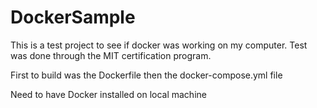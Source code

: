 # DockerSample

This is a test project to see if docker was working on my computer. Test was done through the MIT certification program. 

First to build was the Dockerfile then the docker-compose.yml file

Need to have Docker installed on local machine
